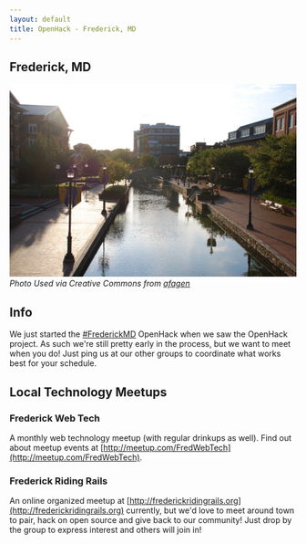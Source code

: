 ```yaml
---
layout: default
title: OpenHack - Frederick, MD
---
```


## Frederick, MD

![Downtown #FrederickMD](/frederick/downtown_frederick_md.jpg)  
_Photo Used via Creative Commons from [afagen](http://www.flickr.com/photos/afagen)_

## Info

We just started the [#FrederickMD](http://twitter.com/search?q=%23FrederickMD) OpenHack when we saw the OpenHack project. As such we're still pretty early in the process, but we want to meet when you do! Just ping us at our other groups to coordinate what works best for your schedule.

## Local Technology Meetups

### Frederick Web Tech

A monthly web technology meetup (with regular drinkups as well). Find out about meetup events at [http://meetup.com/FredWebTech](http://meetup.com/FredWebTech).

### Frederick Riding Rails

An online organized meetup at [http://frederickridingrails.org](http://frederickridingrails.org) currently, but we'd love to meet around town to pair, hack on open source and give back to our community! Just drop by the group to express interest and others will join in!
